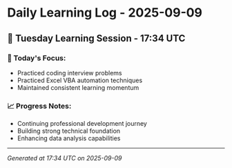 # Daily Learning Log - 2025-09-09

## 📅 Tuesday Learning Session - 17:34 UTC

### 🎯 Today's Focus:
- Practiced coding interview problems
- Practiced Excel VBA automation techniques
- Maintained consistent learning momentum

### 📈 Progress Notes:
- Continuing professional development journey
- Building strong technical foundation
- Enhancing data analysis capabilities

---
*Generated at 17:34 UTC on 2025-09-09*
